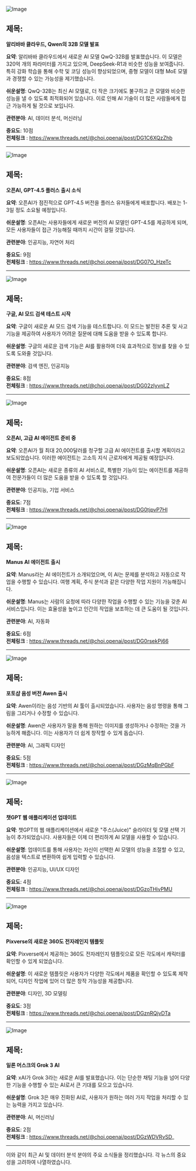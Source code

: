 ![Image](https://scontent-iad3-1.cdninstagram.com/v/t51.75761-15/482905151_17899956573112832_5510180315334362146_n.jpg?stp=dst-jpg_e35_tt6&_nc_cat=104&ccb=1-7&_nc_sid=18de74&_nc_ohc=53IwEewz5ycQ7kNvgFa7P8J&_nc_oc=Adhiu-lqfI95sfNEccRsLPJ9NF8pIob2aLxsf_xMd8WxUAzoNujuH0urOcxSQiGTLno&_nc_zt=23&_nc_ht=scontent-iad3-1.cdninstagram.com&edm=ACx9VUEEAAAA&_nc_gid=A6LqJo-Weu017tyTE6EOhVH&oh=00_AYCv7lsvrJNQhp0OudvezSL53PD1rBRr6zpoh4tUh_vSfg&oe=67CEAD68)

## 제목:
**알리바바 클라우드, Qwen의 32B 모델 발표**

**요약**: 알리바바 클라우드에서 새로운 AI 모델 QwQ-32B를 발표했습니다. 이 모델은 320억 개의 파라미터를 가지고 있으며, DeepSeek-R1과 비슷한 성능을 보여줍니다. 특히 강화 학습을 통해 수학 및 코딩 성능이 향상되었으며, 중형 모델이 대형 MoE 모델과 경쟁할 수 있는 가능성을 제기했습니다.

**쉬운설명**: QwQ-32B는 최신 AI 모델로, 더 작은 크기에도 불구하고 큰 모델와 비슷한 성능을 낼 수 있도록 최적화되어 있습니다. 이로 인해 AI 기술이 더 많은 사람들에게 접근 가능하게 될 것으로 보입니다.

**관련분야**: AI, 데이터 분석, 머신러닝

**중요도**: 10점  
**전체링크** :  https://www.threads.net/@choi.openai/post/DG1C6XQzZhb

---

![Image](https://scontent-iad3-2.cdninstagram.com/v/t51.75761-15/482789703_17899950657112832_1829233407660605988_n.jpg?stp=dst-jpg_e35_tt6&_nc_cat=103&ccb=1-7&_nc_sid=18de74&_nc_ohc=_i87uXi_NNMQ7kNvgHHo5c5&_nc_oc=AdiWk0g31_c8jjbYLQv89u7oS-8XoU6GAy8mKiXFCAQLdMIVZDc1g2uN3mknkGPzkyA&_nc_zt=23&_nc_ht=scontent-iad3-2.cdninstagram.com&edm=ACx9VUEEAAAA&_nc_gid=A6LqJo-Weu017tyTE6EOhVH&oh=00_AYDfrPgMEDvmXRjv9hfOwm3RXGwrkYM_6wtgY4f2o4w45Q&oe=67CE9B7A)

## 제목:
**오픈AI, GPT-4.5 플러스 출시 소식**

**요약**: 오픈AI가 점진적으로 GPT-4.5 버전을 플러스 유저들에게 배포합니다. 배포는 1-3일 정도 소요될 예정입니다.

**쉬운설명**: 오픈AI는 사용자들에게 새로운 버전의 AI 모델인 GPT-4.5를 제공하게 되며, 모든 사용자들이 접근 가능해질 때까지 시간이 걸릴 것입니다.

**관련분야**: 인공지능, 자연어 처리

**중요도**: 9점  
**전체링크** :  https://www.threads.net/@choi.openai/post/DG07O_HzeTc

---

![Image](https://scontent-iad3-2.cdninstagram.com/v/t51.71878-15/482849524_504926392410898_3435433075275600684_n.jpg?stp=dst-jpg_e35_tt6&_nc_cat=104&ccb=1-7&_nc_sid=18de74&_nc_ohc=3KLkXqz87f0Q7kNvgF0PYcV&_nc_oc=AdjkyHL1kD1OzrBdaKfOOQDZW90X4pxi3PXNcb27AvpT3X9ISq7bQqnfmskX94lzTKI&_nc_zt=23&_nc_ht=scontent-iad3-1.cdninstagram.com&edm=ACx9VUEEAAAA&_nc_gid=A6LqJo-Weu017tyTE6EOhVH&oh=00_AYA0wqNvRhJO-2eMqoxVIQHJd8Czq6Wq3vZTRBGAD4s1zQ&oe=67CE8358)

## 제목:
**구글, AI 모드 검색 테스트 시작**

**요약**: 구글이 새로운 AI 모드 검색 기능을 테스트합니다. 이 모드는 발전된 추론 및 사고 기능을 제공하여 사용자가 어려운 질문에 대해 도움을 받을 수 있도록 합니다.

**쉬운설명**: 구글의 새로운 검색 기능은 AI를 활용하여 더욱 효과적으로 정보를 찾을 수 있도록 도와줄 것입니다.

**관련분야**: 검색 엔진, 인공지능

**중요도**: 8점  
**전체링크** :  https://www.threads.net/@choi.openai/post/DG02zIyvnLZ

---

![Image](https://scontent-iad3-2.cdninstagram.com/v/t51.75761-15/482606465_17899935441112832_3787745221372189581_n.jpg?stp=dst-jpg_e35_tt6&_nc_cat=103&ccb=1-7&_nc_sid=18de74&_nc_ohc=Lew5NkpBAyoQ7kNvgGcua5y&_nc_oc=Adg0UjG7cx6bpmZUk1iK6NSqFR2mJN2pY6cc82wFNhGOIOXULI-w2Muz_RwUJqEVd8w&_nc_zt=23&_nc_ht=scontent-iad3-2.cdninstagram.com&edm=ACx9VUEEAAAA&_nc_gid=A6LqJo-Weu017tyTE6EOhVH&oh=00_AYB0j8ZFnIJHukBO0zGmn06QaEAGsxI0jX0UK6q7Moso1w&oe=67CEA730)

## 제목:
**오픈AI, 고급 AI 에이전트 준비 중**

**요약**: 오픈AI가 월 최대 20,000달러를 청구할 고급 AI 에이전트를 출시할 계획이라고 보도되었습니다. 이러한 에이전트는 고소득 지식 근로자에게 제공될 예정입니다.

**쉬운설명**: 오픈AI는 새로운 종류의 AI 서비스로, 특별한 기능이 있는 에이전트를 제공하여 전문가들이 더 많은 도움을 받을 수 있도록 할 것입니다.

**관련분야**: 인공지능, 기업 서비스

**중요도**: 7점  
**전체링크** :  https://www.threads.net/@choi.openai/post/DG0tjpvP7HI

---

![Image](https://scontent-iad3-2.cdninstagram.com/v/t51.71878-15/482792659_1856133361792419_1999016848139175662_n.jpg?stp=dst-jpg_e35_tt6&_nc_cat=111&ccb=1-7&_nc_sid=18de74&_nc_ohc=VH-b25BCsCcQ7kNvgFmtVue&_nc_oc=AdhTVXr7QsLRGThlPxZijvOE32gbi0XzrIJGS3IcP3EohnwygnLUsfqWmQ5W80mOc0w&_nc_zt=23&_nc_ht=scontent-iad3-2.cdninstagram.com&edm=ACx9VUEEAAAA&_nc_gid=A6LqJo-Weu017tyTE6EOhVH&oh=00_AYBq2lT3XvWAqTaAaotMNPFhMC3mC3q_16dS0MvJyWoteA&oe=67CE8044)

## 제목:
**Manus AI 에이전트 출시**

**요약**: Manus라는 AI 에이전트가 소개되었으며, 이 AI는 문제를 분석하고 자동으로 작업을 수행할 수 있습니다. 여행 계획, 주식 분석과 같은 다양한 작업 지원이 가능해집니다.

**쉬운설명**: Manus는 사람의 요청에 따라 다양한 작업을 수행할 수 있는 기능을 갖춘 AI 서비스입니다. 이는 효율성을 높이고 인간의 작업을 보조하는 데 큰 도움이 될 것입니다.

**관련분야**: AI, 자동화

**중요도**: 6점  
**전체링크** :  https://www.threads.net/@choi.openai/post/DG0rsekPj66

---

![Image](https://scontent-iad3-2.cdninstagram.com/v/t51.71878-15/482822120_995564962501704_6419759888540474601_n.jpg?stp=dst-jpg_e35_tt6&_nc_cat=109&ccb=1-7&_nc_sid=18de74&_nc_ohc=i4LOOx-qNaQQ7kNvgET8Fge&_nc_oc=AdiTDAubdWiZWowr7MtbH6UsgRsXFpsGcb6nBHyK5v6jEQ1cX9K_N6ZGR9S4k-GlGyc&_nc_zt=23&_nc_ht=scontent-iad3-2.cdninstagram.com&edm=ACx9VUEEAAAA&_nc_gid=A6LqJo-Weu017tyTE6EOhVH&oh=00_AYDGXaJWhEo5k9Q91ymYgUgSHXCbuby2Ps9H3MzlDsgywg&oe=67CE8A23)

## 제목:
**포토샵 음성 버전 Awen 출시**

**요약**: Awen이라는 음성 기반의 AI 툴이 출시되었습니다. 사용자는 음성 명령을 통해 그림을 그리거나 수정할 수 있습니다.

**쉬운설명**: Awen은 사용자가 말을 통해 원하는 이미지를 생성하거나 수정하는 것을 가능하게 해줍니다. 이는 사용자가 더 쉽게 창작할 수 있게 돕습니다.

**관련분야**: AI, 그래픽 디자인

**중요도**: 5점  
**전체링크** :  https://www.threads.net/@choi.openai/post/DGzMqBnPGbF

---

![Image](https://scontent-iad3-2.cdninstagram.com/v/t51.71878-15/482509622_1639309620291879_6772850245073772919_n.jpg?stp=dst-jpg_e35_tt6&_nc_cat=110&ccb=1-7&_nc_sid=18de74&_nc_ohc=SQo9o1JtpYoQ7kNvgGNPJ_H&_nc_oc=AdjYpqJsbejGwOT1uwZ_Eimck3NnyU7ITGWRUfmHNevwwoXmvcyAxIKgl98r0exglCU&_nc_zt=23&_nc_ht=scontent-iad3-1.cdninstagram.com&edm=ACx9VUEEAAAA&_nc_gid=A6LqJo-Weu017tyTE6EOhVH&oh=00_AYCrRnRRIA-J-RnBZDZgYgYf6xfPaOAMuwN7v3YO3j3W6g&oe=67CEA5CC)

## 제목:
**챗GPT 웹 애플리케이션 업데이트**

**요약**: 챗GPT의 웹 애플리케이션에서 새로운 "주스(Juice)" 슬라이더 및 모델 선택 기능이 추가되었습니다. 사용자들은 이제 더 편리하게 AI 모델을 사용할 수 있습니다.

**쉬운설명**: 업데이트를 통해 사용자는 자신이 선택한 AI 모델의 성능을 조절할 수 있고, 음성을 텍스트로 변환하여 쉽게 입력할 수 있습니다.

**관련분야**: 인공지능, UI/UX 디자인

**중요도**: 4점  
**전체링크** :  https://www.threads.net/@choi.openai/post/DGzoTHivPMU

---

![Image](https://scontent-iad3-2.cdninstagram.com/v/t51.71878-15/482132489_4163670453920235_261591976149215829_n.jpg?stp=dst-jpg_e35_tt6&_nc_cat=109&ccb=1-7&_nc_sid=18de74&_nc_ohc=iW-x_FaOFv8Q7kNvgE9BtWq&_nc_oc=AdjVaYrPE90a6PvIBAAkKplZAB5d2VQiGqthM8F0tJ5yOK5kdLRNLCcz54mfA-kaAtA&_nc_zt=23&_nc_ht=scontent-iad3-2.cdninstagram.com&edm=ACx9VUEEAAAA&_nc_gid=A6LqJo-Weu017tyTE6EOhVH&oh=00_AYBM8UfXjboaxL4ZY3BJtoMDZ0y3ugXWoLKFo3AQ-QC45Q&oe=67CE949A)

## 제목:
**Pixverse의 새로운 360도 전자레인지 템플릿**

**요약**: Pixverse에서 제공하는 360도 전자레인지 템플릿으로 모든 각도에서 캐릭터를 확인할 수 있게 되었습니다.

**쉬운설명**: 이 새로운 템플릿은 사용자가 다양한 각도에서 제품을 확인할 수 있도록 제작되어, 디자인 작업에 있어 더 많은 창작 가능성을 제공합니다.

**관련분야**: 디자인, 3D 모델링

**중요도**: 3점  
**전체링크** :  https://www.threads.net/@choi.openai/post/DGznRQjvDTa

---

![Image](https://scontent-iad3-2.cdninstagram.com/v/t51.71878-15/482607142_1193616342277564_4441406346561456697_n.jpg?stp=dst-jpg_e35_tt6&_nc_cat=105&ccb=1-7&_nc_sid=18de74&_nc_ohc=a4RFQC5v_HoQ7kNvgGwinzu&_nc_oc=AdhDoEzjH0IgKZy-PTSNFZBPcqrz9VExSxFH-DKo8xHzHiaOKLllolqyvMTSOs_9-GY&_nc_zt=23&_nc_ht=scontent-iad3-2.cdninstagram.com&edm=ACx9VUEEAAAA&_nc_gid=A6LqJo-Weu017tyTE6EOhVH&oh=00_AYCWfXNxXHfbo9Jtw30hLNm5PcEYH31jHXhNvy7HvTWQ0Q&oe=67CE91D9)

## 제목:
**일론 머스크의 Grok 3 AI**

**요약**: xAI가 Grok 3라는 새로운 AI를 발표했습니다. 이는 단순한 채팅 기능을 넘어 다양한 기능을 수행할 수 있는 AI로서 큰 기대를 모으고 있습니다.

**쉬운설명**: Grok 3은 매우 진화된 AI로, 사용자가 원하는 여러 가지 작업을 처리할 수 있는 능력을 가지고 있습니다.

**관련분야**: AI, 머신러닝

**중요도**: 2점  
**전체링크** :  https://www.threads.net/@choi.openai/post/DGzWDVRvSD_

--- 

이와 같이 최근 AI 및 데이터 분석 분야의 주요 소식들을 정리했습니다. 각 뉴스의 중요성을 고려하여 나열하였습니다.